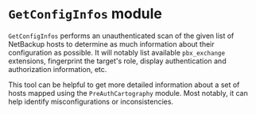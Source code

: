 # `GetConfigInfos` module

`GetConfigInfos` performs an unauthenticated scan of the given list of
NetBackup hosts to determine as much information about their configuration as
possible. It will notably list available `pbx_exchange` extensions, fingerprint
the target's role, display authentication and authorization information, etc.

This tool can be helpful to get more detailed information about a set of hosts
mapped using the `PreAuthCartography` module. Most notably, it can help identify
misconfigurations or inconsistencies.